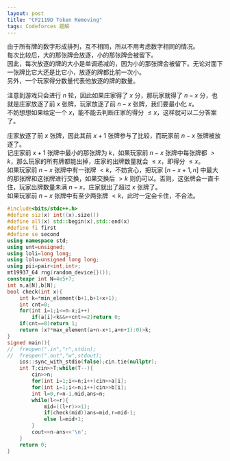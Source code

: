 ```yaml
---
layout: post
title: "CF2119D Token Removing"
tags: Codeforces 题解
---
```


由于所有牌的数字形成排列，互不相同，所以不用考虑数字相同的情况。  
每次比较后，大的那张牌会放逐，小的那张牌会被留下。  
因此，每次放逐的牌的大小是单调递减的，因为小的那张牌会被留下。无论对面下一张牌比它大还是比它小，放逐的牌都比前一次小。  
另外，一个玩家得分数量代表他放逐的牌的数量。

注意到游戏只会进行 $n$ 轮，因此如果庄家得了 $x$ 分，那玩家就得了 $n-x$ 分，也就是庄家放逐了前 $x$ 张牌，玩家放逐了前 $n-x$ 张牌，我们要最小化 $x$。  
不妨想想如果给定一个 $x$，能不能去判断庄家的得分 $\le x$，这样就可以二分答案了。

庄家放逐了前 $x$ 张牌，因此其前 $x+1$ 张牌参与了比较，而玩家前 $n-x$ 张牌被放逐了。  
记庄家前 $x+1$ 张牌中最小的那张牌为 $k$，如果玩家前 $n-x$ 张牌中每张牌都 $>k$，那么玩家的所有牌都能出掉，庄家的出牌数量就会 $\le x$，即得分 $\le x$。  
如果玩家前 $n-x$ 张牌中有一张牌 $<k$，不妨贪心，把玩家 $[n-x+1,n]$ 中最大的那张牌和这张牌进行交换，如果交换后 $>k$ 则仍可以。否则，这张牌会一直卡住，玩家出牌数量未满 $n-x$，庄家就出了超过 $x$ 张牌了。  
如果玩家前 $n-x$ 张牌中有至少两张牌 $<k$，此时一定会卡住，不合法。

```cpp
#include<bits/stdc++.h>
#define siz(x) int((x).size())
#define all(x) std::begin(x),std::end(x)
#define fi first
#define se second
using namespace std;
using unt=unsigned;
using loli=long long;
using lolu=unsigned long long;
using pii=pair<int,int>;
mt19937_64 rng(random_device{}());
constexpr int N=4e5+7;
int n,a[N],b[N];
bool check(int x){
	int k=*min_element(b+1,b+1+x+1);
	int cnt=0;
	for(int i=1;i<=n-x;i++)
		if(a[i]<k&&++cnt>=2)return 0;
	if(cnt==0)return 1;
	return (x?*max_element(a+n-x+1,a+n+1):0)>k;
}
signed main(){
//	freopen(".in","r",stdin);
//	freopen(".out","w",stdout);
	ios::sync_with_stdio(false);cin.tie(nullptr);
	int T;cin>>T;while(T--){
		cin>>n;
		for(int i=1;i<=n;i++)cin>>a[i];
		for(int i=1;i<=n;i++)cin>>b[i];
		int l=0,r=n-1,mid,ans=n;
		while(l<=r){
			mid=((l+r)>>1);
			if(check(mid))ans=mid,r=mid-1;
			else l=mid+1;
		}
		cout<<n-ans<<'\n';
	}
	return 0;
}
```